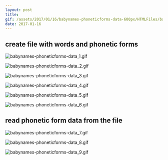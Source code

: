 ```yaml
---
layout: post
title: 
gif: /assets/2017/01/16/babynames-phoneticforms-data-600px/HTMLFiles/babynames-phoneticforms-data_9.gif
date: 2017-01-16
---
```


create file with words and phonetic forms
-----------------------------------------

![babynames-phoneticforms-data\_1.gif](../../../assets/2017/01/16/babynames-phoneticforms-data-600px/HTMLFiles/babynames-phoneticforms-data_1.gif)

![babynames-phoneticforms-data\_2.gif](../../../assets/2017/01/16/babynames-phoneticforms-data-600px/HTMLFiles/babynames-phoneticforms-data_2.gif)

![babynames-phoneticforms-data\_3.gif](../../../assets/2017/01/16/babynames-phoneticforms-data-600px/HTMLFiles/babynames-phoneticforms-data_3.gif)

![babynames-phoneticforms-data\_4.gif](../../../assets/2017/01/16/babynames-phoneticforms-data-600px/HTMLFiles/babynames-phoneticforms-data_4.gif)

![babynames-phoneticforms-data\_5.gif](../../../assets/2017/01/16/babynames-phoneticforms-data-600px/HTMLFiles/babynames-phoneticforms-data_5.gif)

![babynames-phoneticforms-data\_6.gif](../../../assets/2017/01/16/babynames-phoneticforms-data-600px/HTMLFiles/babynames-phoneticforms-data_6.gif)

read phonetic form data from the file
-------------------------------------

![babynames-phoneticforms-data\_7.gif](../../../assets/2017/01/16/babynames-phoneticforms-data-600px/HTMLFiles/babynames-phoneticforms-data_7.gif)

![babynames-phoneticforms-data\_8.gif](../../../assets/2017/01/16/babynames-phoneticforms-data-600px/HTMLFiles/babynames-phoneticforms-data_8.gif)

![babynames-phoneticforms-data\_9.gif](../../../assets/2017/01/16/babynames-phoneticforms-data-600px/HTMLFiles/babynames-phoneticforms-data_9.gif)
